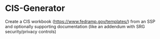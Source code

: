 # CIS-Generator
Create a CIS workbook (https://www.fedramp.gov/templates/) from an SSP and optionally supporting documentation (like an addendum with SRG security/privacy controls)